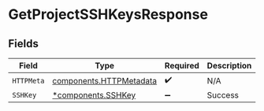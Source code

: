 # GetProjectSSHKeysResponse


## Fields

| Field                                                              | Type                                                               | Required                                                           | Description                                                        |
| ------------------------------------------------------------------ | ------------------------------------------------------------------ | ------------------------------------------------------------------ | ------------------------------------------------------------------ |
| `HTTPMeta`                                                         | [components.HTTPMetadata](../../models/components/httpmetadata.md) | :heavy_check_mark:                                                 | N/A                                                                |
| `SSHKey`                                                           | [*components.SSHKey](../../models/components/sshkey.md)            | :heavy_minus_sign:                                                 | Success                                                            |
